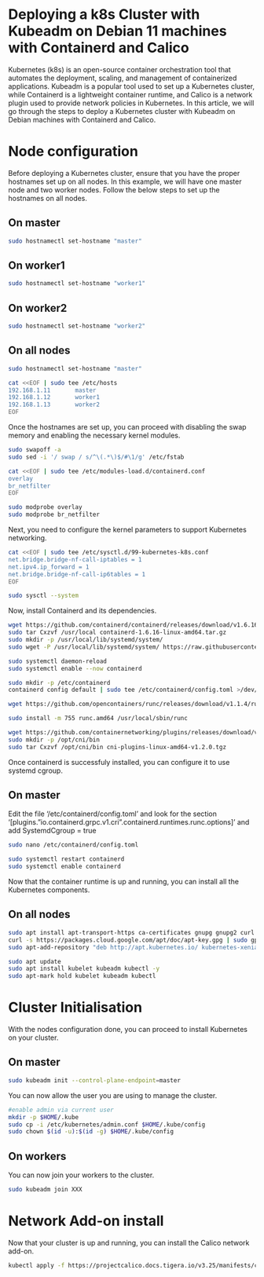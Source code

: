 # Deploying a k8s Cluster with Kubeadm on Debian 11 machines with Containerd and Calico
Kubernetes (k8s) is an open-source container orchestration tool that automates the deployment, scaling, and management of containerized applications. Kubeadm is a popular tool used to set up a Kubernetes cluster, while Containerd is a lightweight container runtime, and Calico is a network plugin used to provide network policies in Kubernetes. In this article, we will go through the steps to deploy a Kubernetes cluster with Kubeadm on Debian machines with Containerd and Calico.

# Node configuration
Before deploying a Kubernetes cluster, ensure that you have the proper hostnames set up on all nodes. In this example, we will have one master node and two worker nodes. Follow the below steps to set up the hostnames on all nodes.

## On master
```bash
sudo hostnamectl set-hostname "master"
```

## On worker1
```bash
sudo hostnamectl set-hostname "worker1"
```

## On worker2
```bash
sudo hostnamectl set-hostname "worker2"
```

## On all nodes
```bash
sudo hostnamectl set-hostname "master"

cat <<EOF | sudo tee /etc/hosts
192.168.1.11       master
192.168.1.12       worker1
192.168.1.13       worker2
EOF
```

Once the hostnames are set up, you can proceed with disabling the swap memory and enabling the necessary kernel modules.

```bash
sudo swapoff -a
sudo sed -i '/ swap / s/^\(.*\)$/#\1/g' /etc/fstab

cat <<EOF | sudo tee /etc/modules-load.d/containerd.conf
overlay
br_netfilter
EOF

sudo modprobe overlay
sudo modprobe br_netfilter
```

Next, you need to configure the kernel parameters to support Kubernetes networking.

```bash
cat <<EOF | sudo tee /etc/sysctl.d/99-kubernetes-k8s.conf
net.bridge.bridge-nf-call-iptables = 1
net.ipv4.ip_forward = 1
net.bridge.bridge-nf-call-ip6tables = 1
EOF

sudo sysctl --system
```

Now, install Containerd and its dependencies.

```bash
wget https://github.com/containerd/containerd/releases/download/v1.6.16/containerd-1.6.16-linux-amd64.tar.gz
sudo tar Cxzvf /usr/local containerd-1.6.16-linux-amd64.tar.gz
sudo mkdir -p /usr/local/lib/systemd/system/
sudo wget -P /usr/local/lib/systemd/system/ https://raw.githubusercontent.com/containerd/containerd/main/containerd.service

sudo systemctl daemon-reload
sudo systemctl enable --now containerd

sudo mkdir -p /etc/containerd
containerd config default | sudo tee /etc/containerd/config.toml >/dev/null 2>&1

wget https://github.com/opencontainers/runc/releases/download/v1.1.4/runc.amd64

sudo install -m 755 runc.amd64 /usr/local/sbin/runc

wget https://github.com/containernetworking/plugins/releases/download/v1.2.0/cni-plugins-linux-amd64-v1.2.0.tgz
sudo mkdir -p /opt/cni/bin
sudo tar Cxzvf /opt/cni/bin cni-plugins-linux-amd64-v1.2.0.tgz
```
Once containerd is successfuly installed, you can configure it to use systemd cgroup.

## On master

Edit the file ‘/etc/containerd/config.toml’ and look for the section ‘[plugins.”io.containerd.grpc.v1.cri”.containerd.runtimes.runc.options]’ and add SystemdCgroup = true

```bash
sudo nano /etc/containerd/config.toml

sudo systemctl restart containerd
sudo systemctl enable containerd
```
Now that the container runtime is up and running, you can install all the Kubernetes components.

## On all nodes

```bash
sudo apt install apt-transport-https ca-certificates gnupg gnupg2 curl software-properties-common -y
curl -s https://packages.cloud.google.com/apt/doc/apt-key.gpg | sudo gpg --dearmour -o /etc/apt/trusted.gpg.d/cgoogle.gpg
sudo apt-add-repository "deb http://apt.kubernetes.io/ kubernetes-xenial main"

sudo apt update
sudo apt install kubelet kubeadm kubectl -y
sudo apt-mark hold kubelet kubeadm kubectl
```

# Cluster Initialisation

With the nodes configuration done, you can proceed to install Kubernetes on your cluster.

## On master

```bash
sudo kubeadm init --control-plane-endpoint=master
```

You can now allow the user you are using to manage the cluster.

```bash
#enable admin via current user
mkdir -p $HOME/.kube
sudo cp -i /etc/kubernetes/admin.conf $HOME/.kube/config
sudo chown $(id -u):$(id -g) $HOME/.kube/config
```

## On workers

You can now join your workers to the cluster.

```bash
sudo kubeadm join XXX
```

# Network Add-on install

Now that your cluster is up and running, you can install the Calico network add-on.

```bash
kubectl apply -f https://projectcalico.docs.tigera.io/v3.25/manifests/calico.yaml
```


